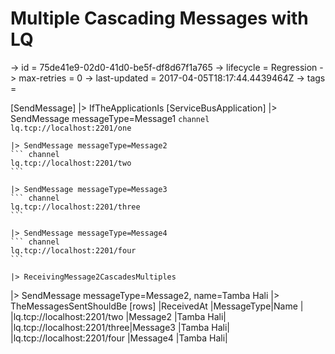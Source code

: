 # Multiple Cascading Messages with LQ

-> id = 75de41e9-02d0-41d0-be5f-df8d67f1a765
-> lifecycle = Regression
-> max-retries = 0
-> last-updated = 2017-04-05T18:17:44.4439464Z
-> tags = 

[SendMessage]
|> IfTheApplicationIs
    [ServiceBusApplication]
    |> SendMessage messageType=Message1
    ``` channel
    lq.tcp://localhost:2201/one
    ```

    |> SendMessage messageType=Message2
    ``` channel
    lq.tcp://localhost:2201/two
    ```

    |> SendMessage messageType=Message3
    ``` channel
    lq.tcp://localhost:2201/three
    ```

    |> SendMessage messageType=Message4
    ``` channel
    lq.tcp://localhost:2201/four
    ```

    |> ReceivingMessage2CascadesMultiples

|> SendMessage messageType=Message2, name=Tamba Hali
|> TheMessagesSentShouldBe
    [rows]
    |ReceivedAt                   |MessageType|Name      |
    |lq.tcp://localhost:2201/two  |Message2   |Tamba Hali|
    |lq.tcp://localhost:2201/three|Message3   |Tamba Hali|
    |lq.tcp://localhost:2201/four |Message4   |Tamba Hali|

~~~
